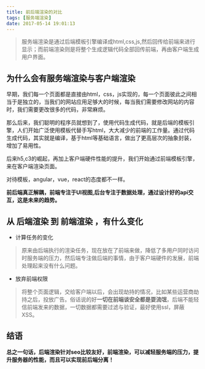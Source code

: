 ```yaml
---
title: 前后端渲染的对比
tags: [服务端渲染]
date: 2017-05-14 19:01:13
---
```


>   服务端渲染是通过后端模板引擎编译成html,css,js,然后回传给前端来进行显示；而前端渲染则是将整个生成逻辑代码全部回传前端，再由客户端生成用户界面。

##  为什么会有服务端渲染与客户端渲染

早期，我们每一个页面都是直接由html，css，js实现的，每一个页面彼此之间相当于是独立的，当我们的网站应用足够大的时候，每当我们需要修改网站的内容时，我们需要更改很多的代码，非常麻烦。

那么后来，我们聪明的程序员就想到了，使用代码生成代码，就是后端的模板引擎，人们开始广泛使用模板代替手写html，大大减少的前端的工作量。通过代码生成代码，其实就是编译，基于html等基础语言，做出了更高层次的抽象封装，增加了易用性。

后来h5,c3的崛起，再加上客户端硬件性能的提升，我们开始通过前端模板引擎，来在客户端渲染页面。

对待模板，angular，vue，react的态度都不一样。

<!-- more -->

**前后端真正解耦，前端专注于UI视图,后台专注于数据处理，通过设计好的api交互，这是未来的趋势。**

##  从 后端渲染 到 前端渲染 ，有什么变化

-   计算任务的变化

>   原来由后端执行的渲染任务，现在放在了前端来做，降低了多用户同时访问时服务端的压力，然后端专注做后端的事情，由于客户端硬件的发展，前端处理起来没有什么问题。

-   放弃前端权限

>   将整个页面逻辑，交给客户端以后，会出现劫持的情况，比如某些运营商劫持之后，投放广告。俗话说的好**一切在前端谈安全都是耍流氓**，后端不能轻信前端发来的数据，一切数据都需要过滤与验证，最好使用ssl，屏蔽XSS。

##  结语

**总之一句话，后端渲染针对seo比较友好，前端渲染，可以减轻服务端的压力，提升服务器的性能，而且可以实现前后端分离！**